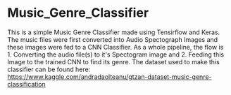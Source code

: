 # Music_Genre_Classifier
This is a simple Music Genre Classifier made using Tensirflow and Keras.
The music files were first converted into Audio Spectograph Images and these images were fed to a CNN Classifier.
As a whole pipeline, the flow is 1. Converting the audio file(s) to it's Spectogram image and 2. Feeding this Image to the trained CNN to find its genre.
The dataset used to make this classifier can be found here:
https://www.kaggle.com/andradaolteanu/gtzan-dataset-music-genre-classification
